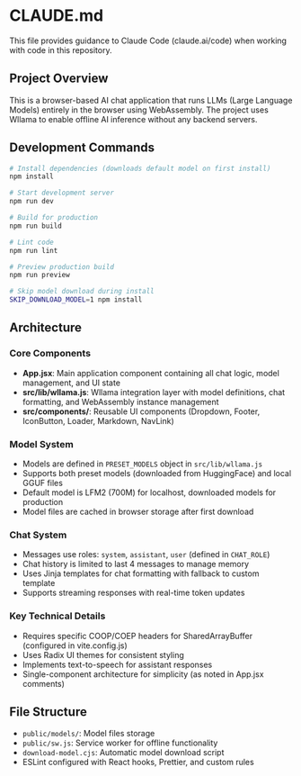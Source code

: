 # CLAUDE.md

This file provides guidance to Claude Code (claude.ai/code) when working with code in this repository.

## Project Overview

This is a browser-based AI chat application that runs LLMs (Large Language Models) entirely in the browser using WebAssembly. The project uses Wllama to enable offline AI inference without any backend servers.

## Development Commands

```bash
# Install dependencies (downloads default model on first install)
npm install

# Start development server
npm run dev

# Build for production
npm run build

# Lint code
npm run lint

# Preview production build
npm run preview

# Skip model download during install
SKIP_DOWNLOAD_MODEL=1 npm install
```

## Architecture

### Core Components
- **App.jsx**: Main application component containing all chat logic, model management, and UI state
- **src/lib/wllama.js**: Wllama integration layer with model definitions, chat formatting, and WebAssembly instance management
- **src/components/**: Reusable UI components (Dropdown, Footer, IconButton, Loader, Markdown, NavLink)

### Model System
- Models are defined in `PRESET_MODELS` object in `src/lib/wllama.js`
- Supports both preset models (downloaded from HuggingFace) and local GGUF files
- Default model is LFM2 (700M) for localhost, downloaded models for production
- Model files are cached in browser storage after first download

### Chat System
- Messages use roles: `system`, `assistant`, `user` (defined in `CHAT_ROLE`)
- Chat history is limited to last 4 messages to manage memory
- Uses Jinja templates for chat formatting with fallback to custom template
- Supports streaming responses with real-time token updates

### Key Technical Details
- Requires specific COOP/COEP headers for SharedArrayBuffer (configured in vite.config.js)
- Uses Radix UI themes for consistent styling
- Implements text-to-speech for assistant responses
- Single-component architecture for simplicity (as noted in App.jsx comments)

## File Structure
- `public/models/`: Model files storage
- `public/sw.js`: Service worker for offline functionality
- `download-model.cjs`: Automatic model download script
- ESLint configured with React hooks, Prettier, and custom rules